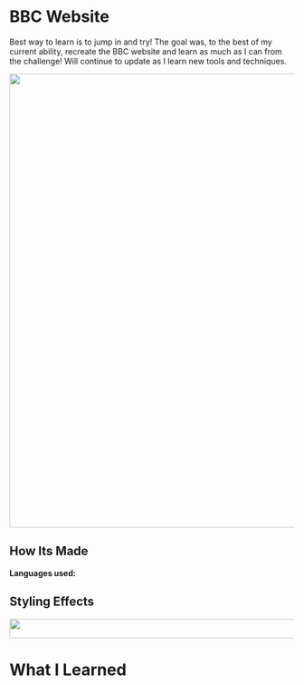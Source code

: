# BBC Website
Best way to learn is to jump in and try! The goal was, to the best of my current ability, recreate the BBC website and learn as much as I can from the challenge! Will continue to update as I learn new tools and techniques.

<img src="https://github.com/DashlinS/BBCWebsite/blob/master/images/gifs/bbcDemo1.png" width="800">

## How Its Made 

**Languages used:**



## Styling Effects
<img src="https://github.com/DashlinS/BBCWebsite/blob/master/images/gifs/navbar.gif" width="950" height="34">


# What I Learned

